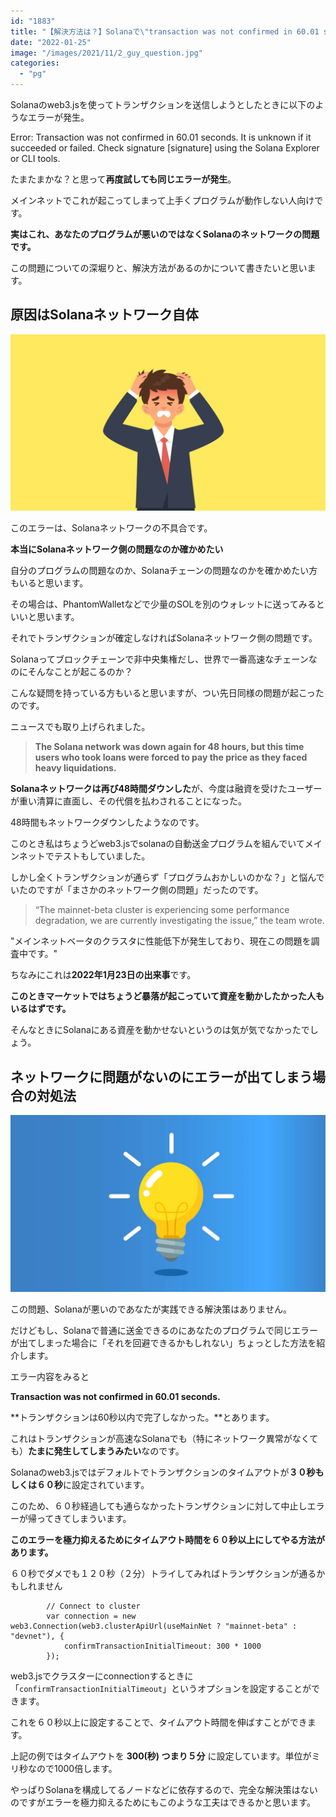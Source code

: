 ```yaml
---
id: "1883"
title: "【解決方法は？】Solanaで\"transaction was not confirmed in 60.01 seconds\"というエラーが出る問題"
date: "2022-01-25"
image: "/images/2021/11/2_guy_question.jpg"
categories: 
  - "pg"
---
```


Solanaのweb3.jsを使ってトランザクションを送信しようとしたときに以下のようなエラーが発生。

Error: Transaction was not confirmed in 60.01 seconds. It is unknown if it succeeded or failed. Check signature \[signature\] using the Solana Explorer or CLI tools.

たまたまかな？と思って**再度試しても同じエラーが発生**。

メインネットでこれが起こってしまって上手くプログラムが動作しない人向けです。

**実はこれ、あなたのプログラムが悪いのではなくSolanaのネットワークの問題です。**

この問題についての深堀りと、解決方法があるのかについて書きたいと思います。

## 原因はSolanaネットワーク自体

![](/images/2021/11/man_confusing.jpg)

このエラーは、Solanaネットワークの不具合です。

**本当にSolanaネットワーク側の問題なのか確かめたい**

自分のプログラムの問題なのか、Solanaチェーンの問題なのかを確かめたい方もいると思います。

その場合は、PhantomWalletなどで少量のSOLを別のウォレットに送ってみるといいと思います。

それでトランザクションが確定しなければSolanaネットワーク側の問題です。

Solanaってブロックチェーンで非中央集権だし、世界で一番高速なチェーンなのにそんなことが起こるのか？

こんな疑問を持っている方もいると思いますが、つい先日同様の問題が起こったのです。

ニュースでも取り上げられました。

> **The Solana network was down again for 48 hours, but this time users who took loans were forced to pay the price as they faced heavy liquidations.**

**Solanaネットワークは再び48時間ダウンした**が、今度は融資を受けたユーザーが重い清算に直面し、その代償を払わされることになった。

48時間もネットワークダウンしたようなのです。

このとき私はちょうどweb3.jsでsolanaの自動送金プログラムを組んでいてメインネットでテストもしていました。

しかし全くトランザクションが通らず「プログラムおかしいのかな？」と悩んでいたのですが「まさかのネットワーク側の問題」だったのです。

> “The mainnet-beta cluster is experiencing some performance degradation, we are currently investigating the issue,” the team wrote.

"メインネットベータのクラスタに性能低下が発生しており、現在この問題を調査中です。"

ちなみにこれは**2022年1月23日の出来事**です。

**このときマーケットではちょうど暴落が起こっていて資産を動かしたかった人もいるはずです。**

そんなときにSolanaにある資産を動かせないというのは気が気でなかったでしょう。

## ネットワークに問題がないのにエラーが出てしまう場合の対処法

![](/images/2021/11/idea_coming_up.jpg)

この問題、Solanaが悪いのであなたが実践できる解決策はありません。

だけどもし、Solanaで普通に送金できるのにあなたのプログラムで同じエラーが出てしまった場合に「それを回避できるかもしれない」ちょっとした方法を紹介します。

エラー内容をみると

**Transaction was not confirmed in 60.01 seconds.**

**トランザクションは60秒以内で完了しなかった。**とあります。

これはトランザクションが高速なSolanaでも（特にネットワーク異常がなくても）**たまに発生してしまうみたい**なのです。

Solanaのweb3.jsではデフォルトでトランザクションのタイムアウトが**３０秒もしくは６０秒**に設定されています。

このため、６０秒経過しても通らなかったトランザクションに対して中止しエラーが帰ってきてしまういます。

**このエラーを極力抑えるためにタイムアウト時間を６０秒以上にしてやる方法があります。**

６０秒でダメでも１２０秒（２分）トライしてみればトランザクションが通るかもしれません

```
        // Connect to cluster
        var connection = new web3.Connection(web3.clusterApiUrl(useMainNet ? "mainnet-beta" : "devnet"), {
            confirmTransactionInitialTimeout: 300 * 1000
        });
```

web3.jsでクラスターにconnectionするときに「`confirmTransactionInitialTimeout`」というオプションを設定することができます。

これを６０秒以上に設定することで、タイムアウト時間を伸ばすことができます。

上記の例ではタイムアウトを **300(秒) つまり５分** に設定しています。単位がミリ秒なので1000倍します。

やっぱりSolanaを構成してるノードなどに依存するので、完全な解決策はないのですがエラーを極力抑えるためにもこのような工夫はできるかと思います。
